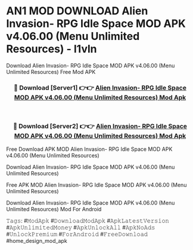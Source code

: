 # AN1 MOD DOWNLOAD Alien Invasion- RPG Idle Space MOD APK v4.06.00 (Menu Unlimited Resources) - l1vln
Download Alien Invasion- RPG Idle Space MOD APK v4.06.00 (Menu Unlimited Resources) Free Mod APK

<div align="center">
<h3>🔴 Download [Server1] 👉👉 <a href="https://apk-comot.site?title=Alien_Invasion-_RPG_Idle_Space_MOD_APK_v4.06.00_(Menu_Unlimited_Resources)">Alien Invasion- RPG Idle Space MOD APK v4.06.00 (Menu Unlimited Resources) Mod Apk</a></h3><br>

<h3>🔴 Download [Server2] 👉👉 <a href="https://apk-comot.site?title=Alien_Invasion-_RPG_Idle_Space_MOD_APK_v4.06.00_(Menu_Unlimited_Resources)">Alien Invasion- RPG Idle Space MOD APK v4.06.00 (Menu Unlimited Resources) Mod Apk</a></h3>
</div>


Free Download APK MOD Alien Invasion- RPG Idle Space MOD APK v4.06.00 (Menu Unlimited Resources)

Download Alien Invasion- RPG Idle Space MOD APK v4.06.00 (Menu Unlimited Resources) 

Free APK MOD Alien Invasion- RPG Idle Space MOD APK v4.06.00 (Menu Unlimited Resources) 

Download Alien Invasion- RPG Idle Space MOD APK v4.06.00 (Menu Unlimited Resources) Mod For Android

𝚃𝚊𝚐𝚜: #𝙼𝚘𝚍𝙰𝚙𝚔 #𝙳𝚘𝚠𝚗𝚕𝚘𝚊𝚍𝙼𝚘𝚍𝙰𝚙𝚔 #𝙰𝚙𝚔𝙻𝚊𝚝𝚎𝚜𝚝𝚅𝚎𝚛𝚜𝚒𝚘𝚗 #𝙰𝚙𝚔𝚄𝚗𝚕𝚒𝚖𝚒𝚝𝚎𝚍𝙼𝚘𝚗𝚎𝚢 #𝙰𝚙𝚔𝚄𝚗𝚕𝚘𝚌𝚔𝙰𝚕𝚕 #𝙰𝚙𝚔𝙽𝚘𝙰𝚍𝚜 #𝚄𝚗𝚕𝚘𝚌𝚔𝙿𝚛𝚎𝚖𝚒𝚞𝚖 #𝙵𝚘𝚛𝙰𝚗𝚍𝚛𝚘𝚒𝚍 #𝙵𝚛𝚎𝚎𝙳𝚘𝚠𝚗𝚕𝚘𝚊𝚍 #home_design_mod_apk